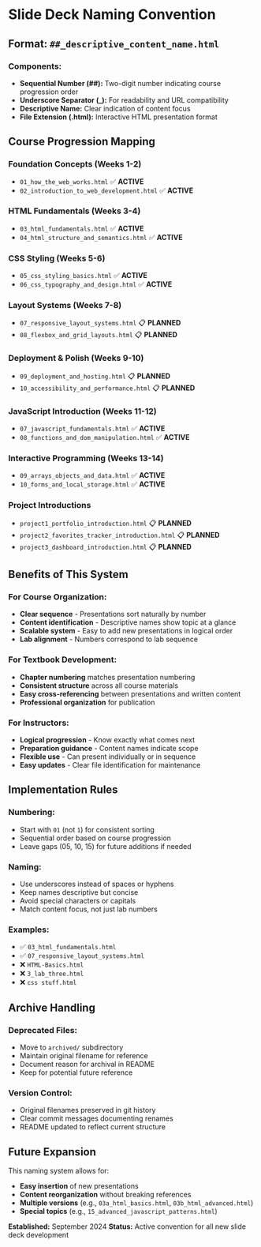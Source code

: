 # Slide Deck Naming Convention

## Format: `##_descriptive_content_name.html`

### Components:
- **Sequential Number (##):** Two-digit number indicating course progression order
- **Underscore Separator (_):** For readability and URL compatibility
- **Descriptive Name:** Clear indication of content focus
- **File Extension (.html):** Interactive HTML presentation format

## Course Progression Mapping

### **Foundation Concepts (Weeks 1-2)**
- `01_how_the_web_works.html` ✅ **ACTIVE**
- `02_introduction_to_web_development.html` ✅ **ACTIVE**

### **HTML Fundamentals (Weeks 3-4)**
- `03_html_fundamentals.html` ✅ **ACTIVE**
- `04_html_structure_and_semantics.html` ✅ **ACTIVE**

### **CSS Styling (Weeks 5-6)**
- `05_css_styling_basics.html` ✅ **ACTIVE**
- `06_css_typography_and_design.html` ✅ **ACTIVE**

### **Layout Systems (Weeks 7-8)**
- `07_responsive_layout_systems.html` 📋 **PLANNED**
- `08_flexbox_and_grid_layouts.html` 📋 **PLANNED**

### **Deployment & Polish (Weeks 9-10)**
- `09_deployment_and_hosting.html` 📋 **PLANNED**
- `10_accessibility_and_performance.html` 📋 **PLANNED**

### **JavaScript Introduction (Weeks 11-12)**
- `07_javascript_fundamentals.html` ✅ **ACTIVE**
- `08_functions_and_dom_manipulation.html` ✅ **ACTIVE**

### **Interactive Programming (Weeks 13-14)**
- `09_arrays_objects_and_data.html` ✅ **ACTIVE**
- `10_forms_and_local_storage.html` ✅ **ACTIVE**

### **Project Introductions**
- `project1_portfolio_introduction.html` 📋 **PLANNED**
- `project2_favorites_tracker_introduction.html` 📋 **PLANNED**
- `project3_dashboard_introduction.html` 📋 **PLANNED**

## Benefits of This System

### **For Course Organization:**
- **Clear sequence** - Presentations sort naturally by number
- **Content identification** - Descriptive names show topic at a glance
- **Scalable system** - Easy to add new presentations in logical order
- **Lab alignment** - Numbers correspond to lab sequence

### **For Textbook Development:**
- **Chapter numbering** matches presentation numbering
- **Consistent structure** across all course materials
- **Easy cross-referencing** between presentations and written content
- **Professional organization** for publication

### **For Instructors:**
- **Logical progression** - Know exactly what comes next
- **Preparation guidance** - Content names indicate scope
- **Flexible use** - Can present individually or in sequence
- **Easy updates** - Clear file identification for maintenance

## Implementation Rules

### **Numbering:**
- Start with `01` (not `1`) for consistent sorting
- Sequential order based on course progression
- Leave gaps (05, 10, 15) for future additions if needed

### **Naming:**
- Use underscores instead of spaces or hyphens
- Keep names descriptive but concise
- Avoid special characters or capitals
- Match content focus, not just lab numbers

### **Examples:**
- ✅ `03_html_fundamentals.html`
- ✅ `07_responsive_layout_systems.html`
- ❌ `HTML-Basics.html`
- ❌ `3_lab_three.html`
- ❌ `css stuff.html`

## Archive Handling

### **Deprecated Files:**
- Move to `archived/` subdirectory
- Maintain original filename for reference
- Document reason for archival in README
- Keep for potential future reference

### **Version Control:**
- Original filenames preserved in git history
- Clear commit messages documenting renames
- README updated to reflect current structure

## Future Expansion

This naming system allows for:
- **Easy insertion** of new presentations
- **Content reorganization** without breaking references
- **Multiple versions** (e.g., `03a_html_basics.html`, `03b_html_advanced.html`)
- **Special topics** (e.g., `15_advanced_javascript_patterns.html`)

**Established:** September 2024
**Status:** Active convention for all new slide deck development